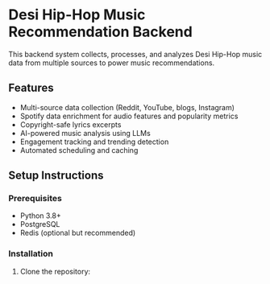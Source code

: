 # Desi Hip-Hop Music Recommendation Backend

This backend system collects, processes, and analyzes Desi Hip-Hop music data from multiple sources to power music recommendations.

## Features

- Multi-source data collection (Reddit, YouTube, blogs, Instagram)
- Spotify data enrichment for audio features and popularity metrics
- Copyright-safe lyrics excerpts
- AI-powered music analysis using LLMs
- Engagement tracking and trending detection
- Automated scheduling and caching

## Setup Instructions

### Prerequisites

- Python 3.8+
- PostgreSQL
- Redis (optional but recommended)

### Installation

1. Clone the repository:
